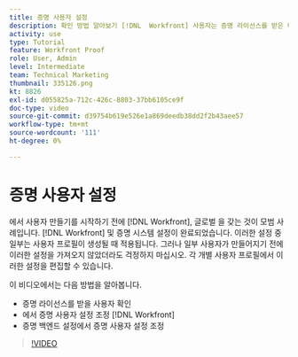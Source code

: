 ```yaml
---
title: 증명 사용자 설정
description: 확인 방법 알아보기 [!DNL  Workfront] 사용자는 증명 라이선스를 받은 다음 두 가지 모두에서 사용자 설정을 조정합니다 [!DNL Workfront] 및 백엔드 설정을 참조하십시오.
activity: use
type: Tutorial
feature: Workfront Proof
role: User, Admin
level: Intermediate
team: Technical Marketing
thumbnail: 335126.png
kt: 8826
exl-id: d055825a-712c-426c-8803-37bb6105ce9f
doc-type: video
source-git-commit: d39754b619e526e1a869deedb38dd2f2b43aee57
workflow-type: tm+mt
source-wordcount: '111'
ht-degree: 0%

---
```


# 증명 사용자 설정

에서 사용자 만들기를 시작하기 전에 [!DNL  Workfront], 글로벌 을 갖는 것이 모범 사례입니다. [!DNL Workfront] 및 증명 시스템 설정이 완료되었습니다. 이러한 설정 중 일부는 사용자 프로필이 생성될 때 적용됩니다. 그러나 일부 사용자가 만들어지기 전에 이러한 설정을 가져오지 않았더라도 걱정하지 마십시오. 각 개별 사용자 프로필에서 이러한 설정을 편집할 수 있습니다.


이 비디오에서는 다음 방법을 알아봅니다.

* 증명 라이선스를 받을 사용자 확인
* 에서 증명 사용자 설정 조정 [!DNL  Workfront]
* 증명 백엔드 설정에서 증명 사용자 설정 조정

>[!VIDEO](https://video.tv.adobe.com/v/335126/?quality=12)

<!--
Lean More URLs
-->
